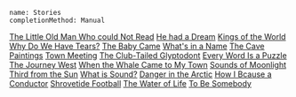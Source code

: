 ```ngMeta
name: Stories 
completionMethod: Manual
```

[The Little Old Man Who could Not Read](https://drive.google.com/open?id=0B1XBdeTOOHL3ZjJIbTNiQjFFUWs)
[He had a Dream](https://drive.google.com/open?id=0B1XBdeTOOHL3cldKX3RiamhDMHc)
[Kings of the World](https://drive.google.com/open?id=0B1XBdeTOOHL3THhQNkE1Y1RQWjg)
[Why Do We Have Tears?](https://drive.google.com/open?id=0B1XBdeTOOHL3RnlPSTEtTG5qbFU)
[The Baby Came](https://drive.google.com/open?id=0B1XBdeTOOHL3cDA4Q2duUW8zdkk)
[What's in a Name](https://drive.google.com/open?id=0B1XBdeTOOHL3MHRESkNpdlZXcmc)
[The Cave Paintings](https://drive.google.com/open?id=0B1XBdeTOOHL3NW1UM2pyMEpiVzg)
[Town Meeting](https://drive.google.com/open?id=0B1XBdeTOOHL3S1AxanJNeUVsa1k)
[The Club-Tailed Glyptodont](https://drive.google.com/open?id=0B1XBdeTOOHL3WG5QMTQ2eXZFZmc)
[Every Word Is a Puzzle](https://drive.google.com/open?id=0B1XBdeTOOHL3VnEtMGlkS1c1R0E)
[The Journey West](https://drive.google.com/open?id=0B1XBdeTOOHL3SGVLMDVoVzZmU0E)
[When the Whale Came to My Town](https://drive.google.com/open?id=0B1XBdeTOOHL3ODA4alJUdFA4ZG8)
[Sounds of Moonlight](https://drive.google.com/open?id=0B1XBdeTOOHL3UFV3dUJaU2hrLW8)
[Third from the Sun](https://drive.google.com/open?id=0B1XBdeTOOHL3NUlKWUs2VzdnY2M)
[What is Sound?](https://drive.google.com/open?id=0B1XBdeTOOHL3NjlDVER3SHdTdnM)
[Danger in the Arctic](https://drive.google.com/open?id=0B1XBdeTOOHL3a1labWx3VFV2OG8)
[How I Bcause a Conductor](https://drive.google.com/open?id=0B1XBdeTOOHL3OXZrZGlWMmgyeWs)
[Shrovetide  Football](https://drive.google.com/open?id=0B1XBdeTOOHL3WldnQVpXWGRCYVU)
[The Water of Life](https://drive.google.com/open?id=0B1XBdeTOOHL3WEJpQ20xT3JidnM)
[To Be Somebody](https://drive.google.com/open?id=0B1XBdeTOOHL3VFpzVmJ0ZTBCMGM)